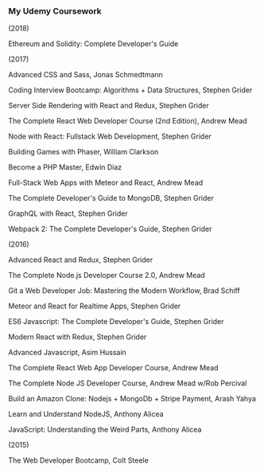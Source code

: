 ### My Udemy Coursework 

(2018)

Ethereum and Solidity: Complete Developer's Guide

(2017)

Advanced CSS and Sass, Jonas Schmedtmann

Coding Interview Bootcamp: Algorithms + Data Structures, Stephen Grider

Server Side Rendering with React and Redux, Stephen Grider

The Complete React Web Developer Course (2nd Edition), Andrew Mead

Node with React: Fullstack Web Development, Stephen Grider

Building Games with Phaser, William Clarkson

Become a PHP Master, Edwin Diaz

Full-Stack Web Apps with Meteor and React, Andrew Mead

The Complete Developer's Guide to MongoDB, Stephen Grider

GraphQL with React, Stephen Grider

Webpack 2: The Complete Developer's Guide, Stephen Grider 

(2016)

Advanced React and Redux, Stephen Grider

The Complete Node.js Developer Course 2.0, Andrew Mead

Git a Web Developer Job: Mastering the Modern Workflow, Brad Schiff

Meteor and React for Realtime Apps, Stephen Grider

ES6 Javascript: The Complete Developer's Guide, Stephen Grider

Modern React with Redux, Stephen Grider

Advanced Javascript, Asim Hussain

The Complete React Web App Developer Course, Andrew Mead

The Complete Node JS Developer Course, Andrew Mead w/Rob Percival

Build an Amazon Clone: Nodejs + MongoDb + Stripe Payment, Arash Yahya

Learn and Understand NodeJS, Anthony Alicea

JavaScript: Understanding the Weird Parts, Anthony Alicea

(2015) 

The Web Developer Bootcamp, Colt Steele